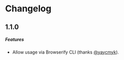 # Changelog

## 1.1.0
##### Features
* Allow usage via Browserify CLI (thanks [@yaycmyk](https://github.com/yaycmyk)). 
